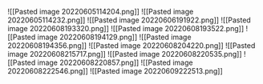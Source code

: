 ![[Pasted image 20220605114204.png]]
![[Pasted image 20220605114232.png]]
![[Pasted image 20220606191922.png]]
![[Pasted image 20220608193320.png]]
![[Pasted image 20220608193522.png]]
![[Pasted image 20220608194129.png]]
![[Pasted image 20220608194356.png]]
![[Pasted image 20220608204220.png]]
![[Pasted image 20220608215717.png]]
![[Pasted image 20220608220535.png]]
![[Pasted image 20220608220857.png]]
![[Pasted image 20220608222546.png]]
![[Pasted image 20220609222513.png]]